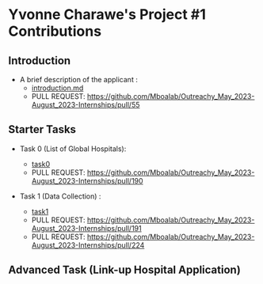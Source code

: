 # Yvonne Charawe's Project #1 Contributions

## Introduction

+ A brief description of the applicant :
  + [introduction.md](introduction.md)
  + PULL REQUEST: https://github.com/Mboalab/Outreachy_May_2023-August_2023-Internships/pull/55
  
## Starter Tasks

+ Task 0 (List of Global Hospitals):
  + [task0](task0/)
  + PULL REQUEST: https://github.com/Mboalab/Outreachy_May_2023-August_2023-Internships/pull/190
  
+ Task 1 (Data Collection) :
  + [task1](https://github.com/Charawey-X/Outreachy_May_2023-August_2023-Internships/tree/task_1/Create%20a%20platform%20to%20link-up%20medical%20facilities%20globally/Applicants/Yvonne%20Charawe/task1)
  + PULL REQUEST: https://github.com/Mboalab/Outreachy_May_2023-August_2023-Internships/pull/191
  + PULL REQUEST: https://github.com/Mboalab/Outreachy_May_2023-August_2023-Internships/pull/224
  
## Advanced Task (Link-up Hospital Application)

